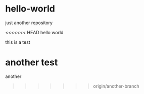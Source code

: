 # hello-world
just another repository

<<<<<<< HEAD
hello world
 
this is a test

another test
=======
another
>>>>>>> origin/another-branch
